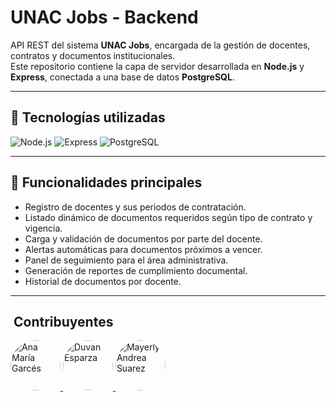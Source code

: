 # UNAC Jobs - Backend

API REST del sistema **UNAC Jobs**, encargada de la gestión de docentes, contratos y documentos institucionales.  
Este repositorio contiene la capa de servidor desarrollada en **Node.js** y **Express**, conectada a una base de datos **PostgreSQL**.

---

## 🚀 Tecnologías utilizadas
![Node.js](https://img.shields.io/badge/Node.js-339933?style=for-the-badge&logo=node.js&logoColor=white)
![Express](https://img.shields.io/badge/Express-000000?style=for-the-badge&logo=express&logoColor=white)
![PostgreSQL](https://img.shields.io/badge/PostgreSQL-316192?style=for-the-badge&logo=postgresql&logoColor=white)

---

## 📌 Funcionalidades principales
- Registro de docentes y sus periodos de contratación.  
- Listado dinámico de documentos requeridos según tipo de contrato y vigencia.  
- Carga y validación de documentos por parte del docente.  
- Alertas automáticas para documentos próximos a vencer.  
- Panel de seguimiento para el área administrativa.  
- Generación de reportes de cumplimiento documental.  
- Historial de documentos por docente.  

---
## ​ Contribuyentes

<a href="https://github.com/ana21garces">
  <img src="https://avatars.githubusercontent.com/ana21garces" width="80" style="border-radius:50%;" alt="Ana María Garcés"/>
</a>
<a href="https://github.com/duvn0210">
  <img src="https://avatars.githubusercontent.com/duvn0210" width="80" style="border-radius:50%;" alt="Duvan Esparza"/>
</a>
<a href="https://github.com/Mayerly3suarez">
  <img src="https://avatars.githubusercontent.com/Mayerly3suarez" width="80" style="border-radius:50%;" alt="Mayerly Andrea Suarez"/>
</a>

